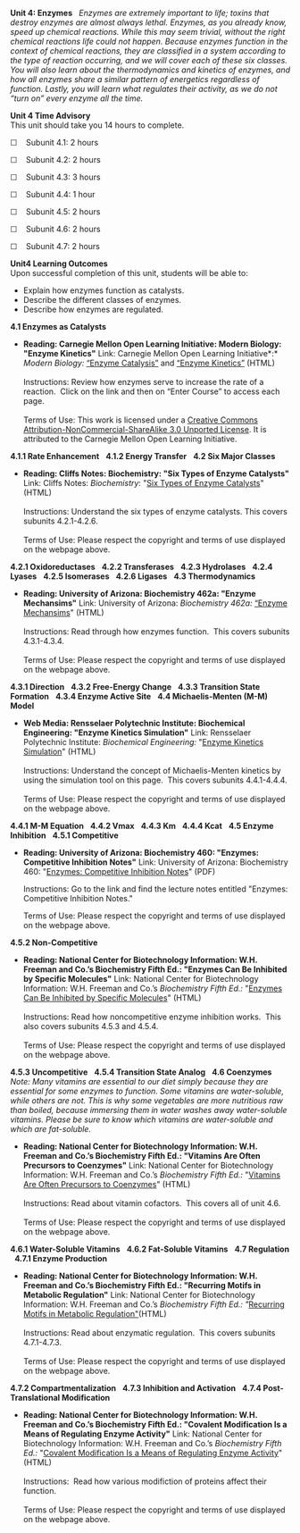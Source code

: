 **Unit 4: Enzymes** <span id="4"></span> 
*Enzymes are extremely important to life; toxins that destroy enzymes
are almost always lethal. Enzymes, as you already know, speed up
chemical reactions. While this may seem trivial, without the right
chemical reactions life could not happen. Because enzymes function in
the context of chemical reactions, they are classified in a system
according to the type of reaction occurring, and we will cover each of
these six classes. You will also learn about the thermodynamics and
kinetics of enzymes, and how all enzymes share a similar pattern of
energetics regardless of function. Lastly, you will learn what regulates
their activity, as we do not “turn on” every enzyme all the time.*

**Unit 4 Time Advisory**  
This unit should take you 14 hours to complete.

☐    Subunit 4.1: 2 hours

☐    Subunit 4.2: 2 hours

☐    Subunit 4.3: 3 hours

☐    Subunit 4.4: 1 hour

☐    Subunit 4.5: 2 hours

☐    Subunit 4.6: 2 hours

☐    Subunit 4.7: 2 hours

**Unit4 Learning Outcomes**  
Upon successful completion of this unit, students will be able to:

-   Explain how enzymes function as catalysts.
-   Describe the different classes of enzymes.
-   Describe how enzymes are regulated.

**4.1 Enzymes as Catalysts** <span id="4.1"></span> 
-   **Reading: Carnegie Mellon Open Learning Initiative: Modern Biology:
    "Enzyme Kinetics"**
    Link: Carnegie Mellon Open Learning Initiative*:* *Modern Biology:*
    [“Enzyme
    Catalysis”](https://oli.cmu.edu/jcourse/workbook/activity/page?context=90d48d4280020ca601ea831196b5241d)
    and [“Enzyme
    Kinetics”](https://oli.cmu.edu/jcourse/workbook/activity/page?context=90d48d4380020ca600f4bcb70e76b4bf)
    (HTML)  
        
     Instructions: Review how enzymes serve to increase the rate of a
    reaction.  Click on the link and then on “Enter Course” to access
    each page.  
        
     Terms of Use: This work is licensed under a [Creative Commons
    Attribution-NonCommercial-ShareAlike 3.0 Unported
    License](http://creativecommons.org/licenses/by-nc-sa/3.0/). It is
    attributed to the Carnegie Mellon Open Learning Initiative.

**4.1.1 Rate Enhancement** <span id="4.1.1"></span> 
**4.1.2 Energy Transfer** <span id="4.1.2"></span> 
**4.2 Six Major Classes** <span id="4.2"></span> 
-   **Reading: Cliffs Notes: Biochemistry: "Six Types of Enzyme
    Catalysts"**
    Link: Cliffs Notes: *Biochemistry*: "[Six Types of Enzyme
    Catalysts](http://www.cliffsnotes.com/study_guide/Six-Types-of-Enzyme-Catalysts.topicArticleId-24998,articleId-24970.html)"
    (HTML)  
        
     Instructions: Understand the six types of enzyme catalysts. This
    covers subunits 4.2.1-4.2.6.  
        
     Terms of Use: Please respect the copyright and terms of use
    displayed on the webpage above.

**4.2.1 Oxidoreductases** <span id="4.2.1"></span> 
**4.2.2 Transferases** <span id="4.2.2"></span> 
**4.2.3 Hydrolases** <span id="4.2.3"></span> 
**4.2.4 Lyases** <span id="4.2.4"></span> 
**4.2.5 Isomerases** <span id="4.2.5"></span> 
**4.2.6 Ligases** <span id="4.2.6"></span> 
**4.3 Thermodynamics** <span id="4.3"></span> 
-   **Reading: University of Arizona: Biochemistry 462a: "Enzyme
    Mechansims"**
    Link: University of Arizona: *Biochemistry 462a:* [“Enzyme
    Mechansims](http://www.biochem.arizona.edu/classes/bioc462/462a/NOTES/ENZYMES/enzyme_mechanism.html)"
    (HTML)  
        
     Instructions: Read through how enzymes function.  This covers
    subunits 4.3.1-4.3.4.  
        
     Terms of Use: Please respect the copyright and terms of use
    displayed on the webpage above.

**4.3.1 Direction** <span id="4.3.1"></span> 
**4.3.2 Free-Energy Change** <span id="4.3.2"></span> 
**4.3.3 Transition State Formation** <span id="4.3.3"></span> 
**4.3.4 Enzyme Active Site** <span id="4.3.4"></span> 
**4.4 Michaelis-Menten (M-M) Model** <span id="4.4"></span> 
-   **Web Media: Rensselaer Polytechnic Institute: Biochemical
    Engineering: "Enzyme Kinetics Simulation"**
    Link: Rensselaer Polytechnic Institute: *Biochemical Engineering:*
    "[Enzyme Kinetics
    Simulation](http://www.rpi.edu/dept/chem-eng/Biotech-Environ/Canada/enzkin.html)"
    (HTML)  
        
     Instructions: Understand the concept of Michaelis-Menten kinetics
    by using the simulation tool on this page.  This covers subunits
    4.4.1-4.4.4.  
        
     Terms of Use: Please respect the copyright and terms of use
    displayed on the webpage above.

**4.4.1 M-M Equation** <span id="4.4.1"></span> 
**4.4.2 Vmax** <span id="4.4.2"></span> 
**4.4.3 Km** <span id="4.4.3"></span> 
**4.4.4 Kcat** <span id="4.4.4"></span> 
**4.5 Enzyme Inhibition** <span id="4.5"></span> 
**4.5.1 Competitive** <span id="4.5.1"></span> 
-   **Reading: University of Arizona: Biochemistry 460: "Enzymes:
    Competitive Inhibition Notes"**
    Link: University of Arizona: Biochemistry 460: "[Enzymes:
    Competitive Inhibition
    Notes](http://www.biochem.arizona.edu/classes/bioc460/summer/460web/Notes+Power.html)"
    (PDF)  
      
     Instructions: Go to the link and find the lecture notes entitled
    "Enzymes: Competitive Inhibition Notes."  
      
     Terms of Use: Please respect the copyright and terms of use
    displayed on the webpage above.

**4.5.2 Non-Competitive** <span id="4.5.2"></span> 
-   **Reading: National Center for Biotechnology Information: W.H.
    Freeman and Co.’s Biochemistry Fifth Ed.: "Enzymes Can Be Inhibited
    by Specific Molecules"**
    Link: National Center for Biotechnology Information: W.H. Freeman
    and Co.’s *Biochemistry Fifth Ed.:* "[Enzymes Can Be Inhibited by
    Specific
    Molecules](http://www.ncbi.nlm.nih.gov/bookshelf/br.fcgi?book=stryer&part=A1065)"
    (HTML)  
        
     Instructions: Read how noncompetitive enzyme inhibition works. 
    This also covers subunits 4.5.3 and 4.5.4.  
        
     Terms of Use: Please respect the copyright and terms of use
    displayed on the webpage above.

**4.5.3 Uncompetitive** <span id="4.5.3"></span> 
**4.5.4 Transition State Analog** <span id="4.5.4"></span> 
**4.6 Coenzymes** <span id="4.6"></span> 
*Note: Many vitamins are essential to our diet simply because they are
essential for some enzymes to function. Some vitamins are water-soluble,
while others are not. This is why some vegetables are more nutritious
raw than boiled, because immersing them in water washes away
water-soluble vitamins. Please be sure to know which vitamins are
water-soluble and which are fat-soluble.*

-   **Reading: National Center for Biotechnology Information: W.H.
    Freeman and Co.’s Biochemistry Fifth Ed.: "Vitamins Are Often
    Precursors to Coenzymes"**
    Link: National Center for Biotechnology Information: W.H. Freeman
    and Co.’s *Biochemistry Fifth Ed.:* "[Vitamins Are Often Precursors
    to
    Coenzymes](http://www.ncbi.nlm.nih.gov/bookshelf/br.fcgi?book=stryer&part=A1088)"
    (HTML)  
        
     Instructions: Read about vitamin cofactors.  This covers all of
    unit 4.6.  
        
     Terms of Use: Please respect the copyright and terms of use
    displayed on the webpage above.

**4.6.1 Water-Soluble Vitamins** <span id="4.6.1"></span> 
**4.6.2 Fat-Soluble Vitamins** <span id="4.6.2"></span> 
**4.7 Regulation** <span id="4.7"></span> 
**4.7.1 Enzyme Production** <span id="4.7.1"></span> 
-   **Reading: National Center for Biotechnology Information: W.H.
    Freeman and Co.’s Biochemistry Fifth Ed.: "Recurring Motifs in
    Metabolic Regulation"**
    Link: National Center for Biotechnology Information: W.H. Freeman
    and Co.’s *Biochemistry Fifth Ed.: "*[Recurring Motifs in Metabolic
    Regulation"](http://www.ncbi.nlm.nih.gov/bookshelf/br.fcgi?book=stryer&part=A4310#A4317)(HTML)  
        
     Instructions: Read about enzymatic regulation.  This covers
    subunits 4.7.1-4.7.3.  
        
     Terms of Use: Please respect the copyright and terms of use
    displayed on the webpage above.

**4.7.2 Compartmentalization** <span id="4.7.2"></span> 
**4.7.3 Inhibition and Activation** <span id="4.7.3"></span> 
**4.7.4 Post-Translational Modification** <span id="4.7.4"></span> 
-   **Reading: National Center for Biotechnology Information: W.H.
    Freeman and Co.’s Biochemistry Fifth Ed.: "Covalent Modification Is
    a Means of Regulating Enzyme Activity"**
    Link: National Center for Biotechnology Information: W.H. Freeman
    and Co.’s *Biochemistry Fifth Ed.:* "[Covalent Modification Is a
    Means of Regulating Enzyme
    Activity](http://www.ncbi.nlm.nih.gov/bookshelf/br.fcgi?book=stryer&part=A1363)"
    (HTML)  
        
     Instructions:  Read how various modifiction of proteins affect
    their function.  
        
     Terms of Use: Please respect the copyright and terms of use
    displayed on the webpage above.


